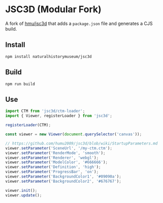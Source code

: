 # JSC3D (Modular Fork)

A fork of [hmu/jsc3d](https://github.com/humu2009/jsc3d) that adds a `package.json` file and generates a CJS build.

## Install

```
npm install naturalhistorymuseum/jsc3d
```

## Build

```
npm run build
```

## Use

```javascript
import CTM from 'jsc3d/ctm-loader';
import { Viewer, registerLoader } from 'jsc3d';

registerLoader(CTM);

const viewer = new Viewer(document.querySelector('canvas'));

// https://github.com/humu2009/jsc3d/blob/wiki/StartupParameters.md
viewer.setParameter('SceneUrl', '/my-ctm.ctm');
viewer.setParameter('RenderMode', 'smooth');
viewer.setParameter('Renderer', 'webgl');
viewer.setParameter('ModelColor', '#666666');
viewer.setParameter('Definition', 'high');
viewer.setParameter('ProgressBar', 'on');
viewer.setParameter('BackgroundColor1', '#09090a');
viewer.setParameter('BackgroundColor2', '#676767');

viewer.init();
viewer.update();
```
